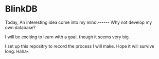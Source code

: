 # BlinkDB

Today, An interesting idea come into my mind.------ Why not develop my own database?

I will be exciting to learn with a goal, though it seems very big.

I set up this repositry to record the process I will make. Hope it will survive long. Haha~
